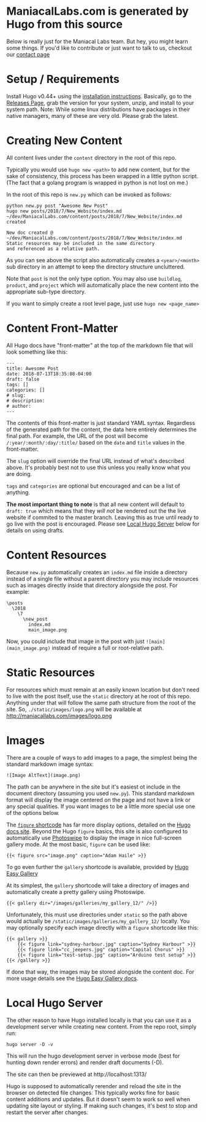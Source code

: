 # ManiacalLabs.com is generated by Hugo from this source

Below is really just for the Maniacal Labs team. But hey, you might learn some things. If you'd like to contribute or just want to talk to us, checkout our [contact page](https://maniacallabs.com/contact/)

# Setup / Requirements

Install Hugo v0.44+ using the [installation instructions](https://gohugo.io/getting-started/installing).
Basically, go to the [Releases Page](https://github.com/gohugoio/hugo/releases), grab the version for your system, unzip, and install to your system path. Note: While some linux distributions have packages in their native managers, many of these are very old. Please grab the latest.

# Creating New Content

All content lives under the `content` directory in the root of this repo.

Typically you would use `hugo new <path>` to add new content, but for the sake of consistency, this process has been wrapped in a little python script. (The fact that a golang program is wrapped in python is not lost on me.)

In the root of this repo is `new.py` which can be invoked as follows:

```
python new.py post "Awesome New Post"
hugo new posts/2018/7/New_Website/index.md
~/dev/ManiacalLabs.com/content/posts/2018/7/New_Website/index.md created

New doc created @ ~/dev/ManiacalLabs.com/content/posts/2018/7/New_Website/index.md
Static resources may be included in the same directory
and referenced as a relative path.
```

As you can see above the script also automatically creates a `<year>/<month>` sub directory in an attempt to keep the directory structure uncluttered.

Note that `post` is not the only type option. You may also use `buildlog`, `product`, and `project` which will automatically place the new content into the appropriate sub-type directory.

If you want to simply create a root level page, just use `hugo new <page_name>`

# Content Front-Matter
All Hugo docs have "front-matter" at the top of the markdown file that will look something like this:

```
---
title: Awesome Post
date: 2018-07-13T18:35:08-04:00
draft: false
tags: []
categories: []
# slug:
# description:
# author:
---
```

The contents of this front-matter is just standard YAML syntax. Regardless of the generated path for the content, the data here entirely determines the final path. For example, the URL of the post will become `/:year/:month/:day/:title/` based on the `date` and `title` values in the front-matter.

The `slug` option will override the final URL instead of what's described above. It's probably best not to use this unless you really know what you are doing.

`tags` and `categories` are optional but encouraged and can be a list of anything.

**The most important thing to note** is that all new content will default to `draft: true` which means that they *will not* be rendered out the the live website if commited to the master branch. Leaving this as true until ready to go live with the post is encouraged.  Please see [Local Hugo Server](#local-hugo-server) below for details on using drafts.

# Content Resources

Because `new.py` automatically creates an `index.md` file inside a directory instead of a single file without a parent directory you may include resources such as images directly inside that directory alongside the post. For example:

```
\posts
  \2018
    \7
      \new_post
        index.md
        main_image.png
```

Now, you could include that image in the post with just `![main](main_image.png)` instead of require a full or root-relative path.

# Static Resources

For resources which must remain at an easily known location but don't need to live with the post itself, use the `static` directory at he root of this repo. Anything under that will follow the same path structure from the root of the site. So, `./static/images/logo.png` will be available at http://maniacallabs.com/images/logo.png

# Images

There are a couple of ways to add images to a page, the simplest being the standard markdown image syntax:

`![Image AltText](image.png)`

The path can be anywhere in the site but it's easiest ot include in the document directory (assuming you used `new.py`). This standard markdown format will display the image centered on the page and not have a link or any special qualities. If you want images to be a little more special use one of the options below.

The [`figure` shortcode](https://gohugo.io/content-management/shortcodes/#figure) has far more display options, detailed on the [Hugo docs site](https://gohugo.io/content-management/shortcodes/#figure).
Beyond the Hugo `figure` basics, this site is also configured to automatically use [Photoswipe](http://photoswipe.com/) to display the image in nice full-screen gallery mode. At the most basic, `figure` can be used like:

`{{< figure src="image.png" caption="Adam Haile" >}}`

To go even further the `gallery` shortcode is available, provided by [Hugo Easy Gallery](https://www.liwen.id.au/heg/)

At its simplest, the `gallery` shortcode will take a directory of images and automatically create a pretty gallery using Photoswipe.

`{{< gallery dir="/images/galleries/my_gallery_12/" />}}`

Unfortunately, this must use directories under `static` so the path above would actually be `/static/images/galleries/my_gallery_12/` locally. You may optionally specify each image directly with a `figure` shortcode like this:

```
{{< gallery >}}
    {{< figure link="sydney-harbour.jpg" caption="Sydney Harbour" >}}
    {{< figure link="cc_jeepers.jpg" caption="Capital Chorus" >}}
    {{< figure link="test-setup.jpg" caption="Arduino test setup" >}}
{{< /gallery >}}
```

If done that way, the images may be stored alongside the content doc. For more usage details see the [Hugo Easy Gallery docs](https://www.liwen.id.au/heg/).

# Local Hugo Server

The other reason to have Hugo installed locally is that you can use it as a development server while creating new content. From the repo root, simply run:

`hugo server -D -v`

This will run the hugo development server in verbose mode (best for hunting down render errors) and render draft documents (-D).

The site can then be previewed at http://localhost:1313/

Hugo is supposed to automatically rerender and reload the site in the browser on detected file changes. This typically works fine for basic content additions and updates. But it doesn't seem to work so well when updating site layout or styling. If making such changes, it's best to stop and restart the server after changes.
